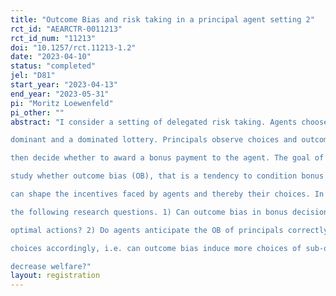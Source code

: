 ```yaml
---
title: "Outcome Bias and risk taking in a principal agent setting 2"
rct_id: "AEARCTR-0011213"
rct_id_num: "11213"
doi: "10.1257/rct.11213-1.2"
date: "2023-04-10"
status: "completed"
jel: "D81"
start_year: "2023-04-13"
end_year: "2023-05-31"
pi: "Moritz Loewenfeld"
pi_other: ""
abstract: "I consider a setting of delegated risk taking. Agents choose between a first-order stochastically
dominant and a dominated lottery. Principals observe choices and outcomes of both lotteries and
then decide whether to award a bonus payment to the agent. The goal of this experiment is to
study whether outcome bias (OB), that is a tendency to condition bonus payments on outcomes,
can shape the incentives faced by agents and thereby their choices. In particular, I seek to address
the following research questions. 1) Can outcome bias in bonus decisions eliminate incentives to
optimal actions? 2) Do agents anticipate the OB of principals correctly and 3) do they adjust their
choices accordingly, i.e. can outcome bias induce more choices of sub-optimal actions, and thus
decrease welfare?"
layout: registration
---
```


